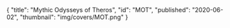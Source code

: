{
  "title": "Mythic Odysseys of Theros",
  "id": "MOT",
  "published": "2020-06-02",
  "thumbnail": "img/covers/MOT.png"
}